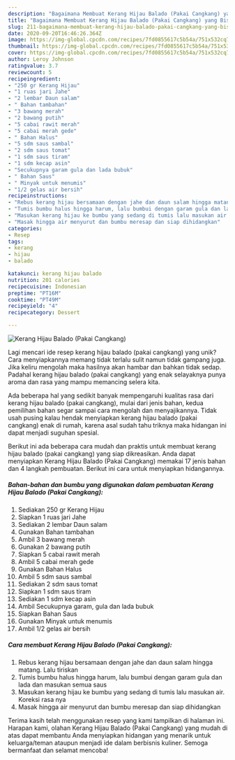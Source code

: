 ```yaml
---
description: "Bagaimana Membuat Kerang Hijau Balado (Pakai Cangkang) yang Bisa Manjain Lidah"
title: "Bagaimana Membuat Kerang Hijau Balado (Pakai Cangkang) yang Bisa Manjain Lidah"
slug: 211-bagaimana-membuat-kerang-hijau-balado-pakai-cangkang-yang-bisa-manjain-lidah
date: 2020-09-20T16:46:26.364Z
image: https://img-global.cpcdn.com/recipes/7fd0855617c5b54a/751x532cq70/kerang-hijau-balado-pakai-cangkang-foto-resep-utama.jpg
thumbnail: https://img-global.cpcdn.com/recipes/7fd0855617c5b54a/751x532cq70/kerang-hijau-balado-pakai-cangkang-foto-resep-utama.jpg
cover: https://img-global.cpcdn.com/recipes/7fd0855617c5b54a/751x532cq70/kerang-hijau-balado-pakai-cangkang-foto-resep-utama.jpg
author: Leroy Johnson
ratingvalue: 3.7
reviewcount: 5
recipeingredient:
- "250 gr Kerang Hijau"
- "1 ruas jari Jahe"
- "2 lembar Daun salam"
- " Bahan tambahan"
- "3 bawang merah"
- "2 bawang putih"
- "5 cabai rawit merah"
- "5 cabai merah gede"
- " Bahan Halus"
- "5 sdm saus sambal"
- "2 sdm saus tomat"
- "1 sdm saus tiram"
- "1 sdm kecap asin"
- "Secukupnya garam gula dan lada bubuk"
- " Bahan Saus"
- " Minyak untuk menumis"
- "1/2 gelas air bersih"
recipeinstructions:
- "Rebus kerang hijau bersamaan dengan jahe dan daun salam hingga matang. Lalu tiriskan"
- "Tumis bumbu halus hingga harum, lalu bumbui dengan garam gula dan lada dan masukan semua saus"
- "Masukan kerang hijau ke bumbu yang sedang di tumis lalu masukan air. Koreksi rasa nya"
- "Masak hingga air menyurut dan bumbu meresap dan siap dihidangkan"
categories:
- Resep
tags:
- kerang
- hijau
- balado

katakunci: kerang hijau balado 
nutrition: 201 calories
recipecuisine: Indonesian
preptime: "PT16M"
cooktime: "PT49M"
recipeyield: "4"
recipecategory: Dessert

---
```



![Kerang Hijau Balado (Pakai Cangkang)](https://img-global.cpcdn.com/recipes/7fd0855617c5b54a/751x532cq70/kerang-hijau-balado-pakai-cangkang-foto-resep-utama.jpg)

Lagi mencari ide resep kerang hijau balado (pakai cangkang) yang unik? Cara menyiapkannya memang tidak terlalu sulit namun tidak gampang juga. Jika keliru mengolah maka hasilnya akan hambar dan bahkan tidak sedap. Padahal kerang hijau balado (pakai cangkang) yang enak selayaknya punya aroma dan rasa yang mampu memancing selera kita.



Ada beberapa hal yang sedikit banyak mempengaruhi kualitas rasa dari kerang hijau balado (pakai cangkang), mulai dari jenis bahan, kedua pemilihan bahan segar sampai cara mengolah dan menyajikannya. Tidak usah pusing kalau hendak menyiapkan kerang hijau balado (pakai cangkang) enak di rumah, karena asal sudah tahu triknya maka hidangan ini dapat menjadi suguhan spesial.


Berikut ini ada beberapa cara mudah dan praktis untuk membuat kerang hijau balado (pakai cangkang) yang siap dikreasikan. Anda dapat menyiapkan Kerang Hijau Balado (Pakai Cangkang) memakai 17 jenis bahan dan 4 langkah pembuatan. Berikut ini cara untuk menyiapkan hidangannya.

<!--inarticleads1-->

##### Bahan-bahan dan bumbu yang digunakan dalam pembuatan Kerang Hijau Balado (Pakai Cangkang):

1. Sediakan 250 gr Kerang Hijau
1. Siapkan 1 ruas jari Jahe
1. Sediakan 2 lembar Daun salam
1. Gunakan  Bahan tambahan
1. Ambil 3 bawang merah
1. Gunakan 2 bawang putih
1. Siapkan 5 cabai rawit merah
1. Ambil 5 cabai merah gede
1. Gunakan  Bahan Halus
1. Ambil 5 sdm saus sambal
1. Sediakan 2 sdm saus tomat
1. Siapkan 1 sdm saus tiram
1. Sediakan 1 sdm kecap asin
1. Ambil Secukupnya garam, gula dan lada bubuk
1. Siapkan  Bahan Saus
1. Gunakan  Minyak untuk menumis
1. Ambil 1/2 gelas air bersih




<!--inarticleads2-->

##### Cara membuat Kerang Hijau Balado (Pakai Cangkang):

1. Rebus kerang hijau bersamaan dengan jahe dan daun salam hingga matang. Lalu tiriskan
1. Tumis bumbu halus hingga harum, lalu bumbui dengan garam gula dan lada dan masukan semua saus
1. Masukan kerang hijau ke bumbu yang sedang di tumis lalu masukan air. Koreksi rasa nya
1. Masak hingga air menyurut dan bumbu meresap dan siap dihidangkan




Terima kasih telah menggunakan resep yang kami tampilkan di halaman ini. Harapan kami, olahan Kerang Hijau Balado (Pakai Cangkang) yang mudah di atas dapat membantu Anda menyiapkan hidangan yang menarik untuk keluarga/teman ataupun menjadi ide dalam berbisnis kuliner. Semoga bermanfaat dan selamat mencoba!
